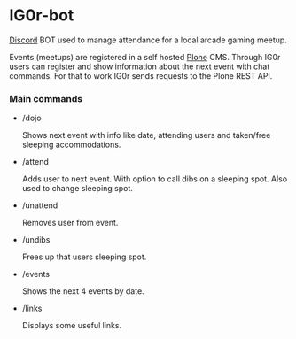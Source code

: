 # IG0r-bot
[Discord](https://discord.com) BOT used to manage attendance for a local arcade gaming meetup.

Events (meetups) are registered in a self hosted [Plone](https://plone.org/) CMS. Through IG0r users can register and show information about the next event with chat commands. For that to work IG0r sends requests to the Plone REST API.

### Main commands
* /dojo 

   Shows next event with info like date, attending users and taken/free sleeping accommodations.
* /attend

   Adds user to next event. With option to call dibs on a sleeping spot. Also used to change sleeping spot.
* /unattend

   Removes user from event.
* /undibs

   Frees up that users sleeping spot.
* /events

   Shows the next 4 events by date.
* /links

   Displays some useful links.
 
